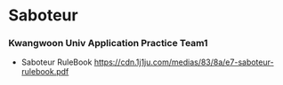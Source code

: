 # Saboteur

### Kwangwoon Univ Application Practice Team1

- Saboteur RuleBook
https://cdn.1j1ju.com/medias/83/8a/e7-saboteur-rulebook.pdf

